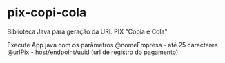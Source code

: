 # pix-copi-cola
Biblioteca Java para geração da URL PIX "Copia e Cola"

Execute App.java com os parâmetros 
@nomeEmpresa - até 25 caracteres
@urlPix - host/endpoint/uuid (url de registro do pagamento)
